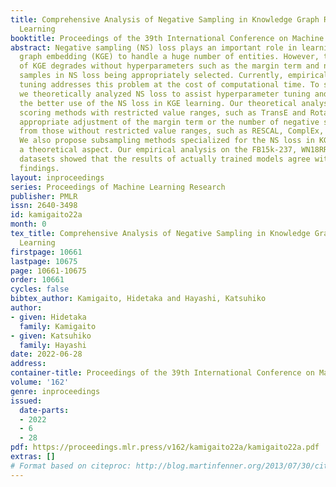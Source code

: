 ```yaml
---
title: Comprehensive Analysis of Negative Sampling in Knowledge Graph Representation
  Learning
booktitle: Proceedings of the 39th International Conference on Machine Learning
abstract: Negative sampling (NS) loss plays an important role in learning knowledge
  graph embedding (KGE) to handle a huge number of entities. However, the performance
  of KGE degrades without hyperparameters such as the margin term and number of negative
  samples in NS loss being appropriately selected. Currently, empirical hyperparameter
  tuning addresses this problem at the cost of computational time. To solve this problem,
  we theoretically analyzed NS loss to assist hyperparameter tuning and understand
  the better use of the NS loss in KGE learning. Our theoretical analysis showed that
  scoring methods with restricted value ranges, such as TransE and RotatE, require
  appropriate adjustment of the margin term or the number of negative samples different
  from those without restricted value ranges, such as RESCAL, ComplEx, and DistMult.
  We also propose subsampling methods specialized for the NS loss in KGE studied from
  a theoretical aspect. Our empirical analysis on the FB15k-237, WN18RR, and YAGO3-10
  datasets showed that the results of actually trained models agree with our theoretical
  findings.
layout: inproceedings
series: Proceedings of Machine Learning Research
publisher: PMLR
issn: 2640-3498
id: kamigaito22a
month: 0
tex_title: Comprehensive Analysis of Negative Sampling in Knowledge Graph Representation
  Learning
firstpage: 10661
lastpage: 10675
page: 10661-10675
order: 10661
cycles: false
bibtex_author: Kamigaito, Hidetaka and Hayashi, Katsuhiko
author:
- given: Hidetaka
  family: Kamigaito
- given: Katsuhiko
  family: Hayashi
date: 2022-06-28
address:
container-title: Proceedings of the 39th International Conference on Machine Learning
volume: '162'
genre: inproceedings
issued:
  date-parts:
  - 2022
  - 6
  - 28
pdf: https://proceedings.mlr.press/v162/kamigaito22a/kamigaito22a.pdf
extras: []
# Format based on citeproc: http://blog.martinfenner.org/2013/07/30/citeproc-yaml-for-bibliographies/
---
```


